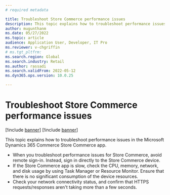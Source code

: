 ```yaml
---
# required metadata

title: Troubleshoot Store Commerce performance issues
description: This topic explains how to troubleshoot performance issues in the Microsoft Dynamics 365 Commerce Store Commerce app.
author: mugunthanm
ms.date: 05/27/2022
ms.topic: article
audience: Application User, Developer, IT Pro
ms.reviewer: v-chgriffin
# ms.tgt_pltfrm: 
ms.search.region: Global
ms.search.industry: Retail
ms.author: rassadi
ms.search.validFrom: 2022-05-12
ms.dyn365.ops.version: 10.0.25

---
```


# Troubleshoot Store Commerce performance issues

[!include [banner](../includes/banner.md)]
[!include [banner](../includes/preview-banner.md)]

This topic explains how to troubleshoot performance issues in the Microsoft Dynamics 365 Commerce Store Commerce app.

- When you troubleshoot performance issues for Store Commerce, avoid remote sign-in. Instead, sign in directly to the Store Commerce device.
- If the Store Commerce app is slow, check the CPU, memory, network, and disk usage by using Task Manager or Resource Monitor. Ensure that there is no significant consumption of the device resources.
- Check your network connectivity status, and confirm that HTTPS requests/responses aren't taking more than a few seconds.
